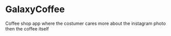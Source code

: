 # GalaxyCoffee
Coffee shop app where the costumer cares more about the instagram photo then the coffee itself
